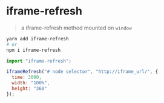 # iframe-refresh

> a iframe-refresh method mounted on `window`

```sh
yarn add iframe-refresh
# or
npm i iframe-refresh
```

```js
import "iframe-refresh";

iframeRefresh("# node selector", "http://iframe_url/", {
  time: 3000,
  width: "100%",
  height: "360"
});
```
